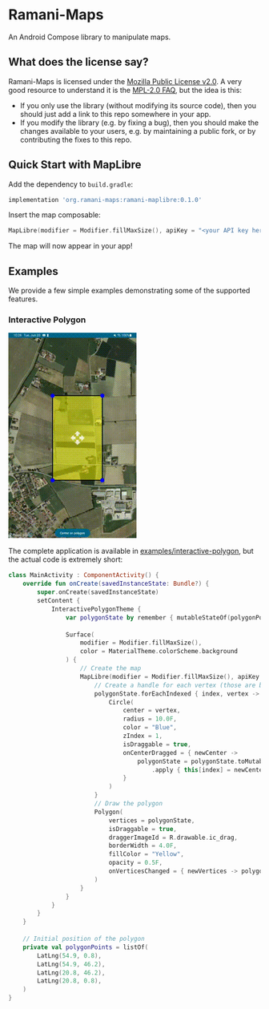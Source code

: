 # Ramani-Maps

An Android Compose library to manipulate maps.

## What does the license say?

Ramani-Maps is licensed under the [Mozilla Public License v2.0](https://www.mozilla.org/en-US/MPL/2.0/).
A very good resource to understand it is the [MPL-2.0 FAQ](https://www.mozilla.org/en-US/MPL/2.0/FAQ/),
but the idea is this:

* If you only use the library (without modifying its source code), then you
  should just add a link to this repo somewhere in your app.
* If you modify the library (e.g. by fixing a bug), then you should make the
  changes available to your users, e.g. by maintaining a public fork, or by
  contributing the fixes to this repo.

## Quick Start with MapLibre

Add the dependency to `build.gradle`:

```gradle
implementation 'org.ramani-maps:ramani-maplibre:0.1.0'
```

Insert the map composable:

```kotlin
MapLibre(modifier = Modifier.fillMaxSize(), apiKey = "<your API key here>")
```

The map will now appear in your app!

## Examples

We provide a few simple examples demonstrating some of the supported features.

### Interactive Polygon

![interactive polygon example](./docs/interactive-polygon-example.gif)

The complete application is available in [examples/interactive-polygon](./examples/interactive-polygon),
but the actual code is extremely short:

```kotlin
class MainActivity : ComponentActivity() {
    override fun onCreate(savedInstanceState: Bundle?) {
        super.onCreate(savedInstanceState)
        setContent {
            InteractivePolygonTheme {
                var polygonState by remember { mutableStateOf(polygonPoints) }

                Surface(
                    modifier = Modifier.fillMaxSize(),
                    color = MaterialTheme.colorScheme.background
                ) {
                    // Create the map
                    MapLibre(modifier = Modifier.fillMaxSize(), apiKey = "<your API key here>") {
                        // Create a handle for each vertex (those are blue circles)
                        polygonState.forEachIndexed { index, vertex ->
                            Circle(
                                center = vertex,
                                radius = 10.0F,
                                color = "Blue",
                                zIndex = 1,
                                isDraggable = true,
                                onCenterDragged = { newCenter ->
                                    polygonState = polygonState.toMutableList()
                                        .apply { this[index] = newCenter }
                                }
                            )
                        }
                        // Draw the polygon
                        Polygon(
                            vertices = polygonState,
                            isDraggable = true,
                            draggerImageId = R.drawable.ic_drag,
                            borderWidth = 4.0F,
                            fillColor = "Yellow",
                            opacity = 0.5F,
                            onVerticesChanged = { newVertices -> polygonState = newVertices },
                        )
                    }
                }
            }
        }
    }

    // Initial position of the polygon
    private val polygonPoints = listOf(
        LatLng(54.9, 0.8),
        LatLng(54.9, 46.2),
        LatLng(20.8, 46.2),
        LatLng(20.8, 0.8),
    )
}
```
